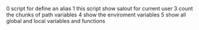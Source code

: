 0 script for define an alias
1 this script show salout for current user
3 count the chunks of path variables
4 show the enviroment variables
5 show all global and local variables and functions

